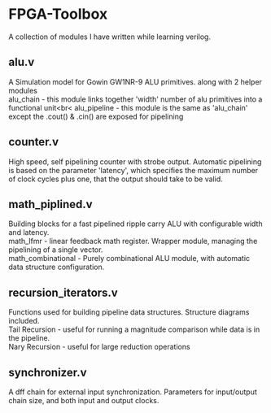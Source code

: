 # FPGA-Toolbox
A collection of modules I have written while learning verilog.

## alu.v
A Simulation model for Gowin GW1NR-9 ALU primitives. along with 2 helper modules<br>
alu_chain - this module links together 'width' number of alu primitives into a functional unit<br<
alu_pipeline - this module is the same as 'alu_chain' except the .cout() & .cin() are exposed for pipelining 

## counter.v
High speed, self pipelining counter with strobe output. Automatic pipelining is based on the parameter 'latency', which specifies the maximum number of clock cycles plus one, that the output should take to be
valid.

## math_piplined.v
Building blocks for a fast pipelined ripple carry ALU with configurable width and latency.<br>
math_lfmr - linear feedback math register. Wrapper module, managing the pipelining of a single vector.<br>
math_combinational - Purely combinational ALU module, with automatic data structure configuration.


## recursion_iterators.v
Functions used for building pipeline data structures. Structure diagrams included.<br>
Tail Recursion - useful for running a magnitude comparison while data is in the pipeline.<br>
Nary Recursion - useful for large reduction operations

## synchronizer.v
A dff chain for external input synchronization. Parameters for input/output chain size, and both input
and output clocks.
